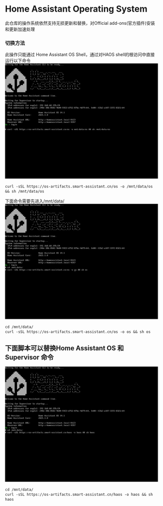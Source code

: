 # Home Assistant Operating System
此仓库的操作系统依然支持无损更新和替换，对Official add-ons(官方插件)安装和更新加速处理
### 切换方法
此操作只能通过 Home Assistant OS Shell，通过对HAOS shell的根访问中直接运行以下命令
   ![](/images/shell1.png)
```shell
curl -sSL https://os-artifacts.smart-assistant.cn/os -o /mnt/data/os && sh /mnt/data/os
```
下面命令需要先进入/mnt/data/
   ![](/images/shell2.png)
```shell
cd /mnt/data/
curl -sSL https://os-artifacts.smart-assistant.cn/os -o os && sh os
```
## 下面脚本可以替换Home Assistant OS 和 Supervisor 命令
   ![](/images/shell3.png)
```shell
cd /mnt/data/
curl -sSL https://os-artifacts.smart-assistant.cn/haos -o haos && sh haos
```